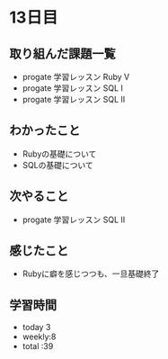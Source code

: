 # 13日目
## 取り組んだ課題一覧
- progate 学習レッスン Ruby V
- progate 学習レッスン SQL I
- progate 学習レッスン SQL II
## わかったこと
- Rubyの基礎について
- SQLの基礎について
## 次やること
- progate 学習レッスン SQL II
## 感じたこと
- Rubyに癖を感じつつも、一旦基礎終了
## 学習時間
- today 3
- weekly:8
- total :39
